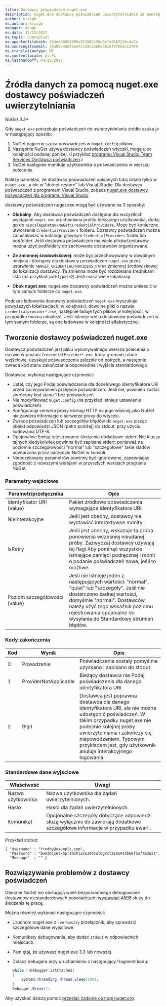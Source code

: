 ```yaml
---
title: Dostawcy poświadczeń nuget.exe
description: nuget.exe dostawcy poświadczeń uwierzytelniania za pomocą źródło danych i są zaimplementowane jako zgodne z konwencjami określone elementy wykonywalne wiersza polecenia.
author: kraigb
ms.author: kraigb
manager: douge
ms.date: 12/12/2017
ms.topic: conceptual
ms.openlocfilehash: 494ea83007895e973585395e0cfe05b7226c4c3e
ms.sourcegitcommit: 3eab9c4dd41ea7ccd2c28bb5ab16f6fbbec13708
ms.translationtype: MT
ms.contentlocale: pl-PL
ms.lasthandoff: 04/26/2018
---
```

# <a name="authenticating-feeds-with-nugetexe-credential-providers"></a>Źródła danych za pomocą nuget.exe dostawcy poświadczeń uwierzytelniania

*NuGet 3.3+*

Gdy `nuget.exe` potrzebuje poświadczeń do uwierzytelniania źródło szuka je w następujący sposób:

1. NuGet najpierw szuka poświadczeń w `Nuget.Config` plików.
1. Następnie NuGet używa dostawcy poświadczeń wtyczki, mogą ulec kolejności podanej poniżej. (I przykład [programu Visual Studio Team Services Dostawca poświadczeń](https://www.visualstudio.com/docs/package/get-started/nuget/auth#vsts-credential-provider).)
1. NuGet następnie monituje użytkownika o poświadczenia w wierszu polecenia.

Należy pamiętać, że dostawcy poświadczeń opisanych tutaj działa tylko w `nuget.exe` , a nie w "dotnet restore" lub Visual Studio. Dla dostawcy poświadczeń z programem Visual Studio, zobacz [nuget.exe dostawcy poświadczeń dla programu Visual Studio](nuget-credential-providers-for-visual-studio.md)

dostawcy poświadczeń nuget.exe mogą być używane na 3 sposoby:

- **Globalny**: Aby dostawca poświadczeń dostępne dla wszystkich wystąpień `nuget.exe` uruchamiana profilu bieżącego użytkownika, dodaj go do `%LocalAppData%\NuGet\CredentialProviders`. Może być konieczne utworzenie `CredentialProviders` folderu. Dostawcy poświadczeń można zainstalować w katalogu głównym `CredentialProviders` folder lub podfolder. Jeśli dostawca poświadczeń ma wiele plików/zestawów, można użyć podfoldery do zachowania dostawców organizowane.

- **Ze zmiennej środowiskowej**: może być przechowywany w dowolnym miejscu i dostępny dla dostawcy poświadczeń `nuget.exe` przez ustawienie `%NUGET_CREDENTIALPROVIDERS_PATH%` zmiennej środowiskowej do lokalizacji dostawcy. Ta zmienna może być rozdzielana średnikami lista (na przykład `path1;path2`) Jeśli masz wiele lokalizacji.

- **Obok nuget.exe**: nuget.exe dostawcy poświadczeń można umieścić w tym samym folderze co `nuget.exe`.

Podczas ładowania dostawcy poświadczeń `nuget.exe` wyszukuje powyższych lokalizacjach, w kolejności, dowolne pliki o nazwie `credentialprovider*.exe`, następnie ładuje tych plików w kolejności, w przypadku można odnaleźć. Jeśli istnieje wielu dostawców poświadczeń w tym samym folderze, są one ładowane w kolejności alfabetycznej.

## <a name="creating-a-nugetexe-credential-provider"></a>Tworzenie dostawcy poświadczeń nuget.exe

Dostawca poświadczeń jest pliku wykonywalnego wiersza polecenia o nazwie w postaci `CredentialProvider*.exe`, która gromadzi dane wejściowe, uzyskuje poświadczenia zależnie od potrzeb, a następnie zwraca kod stanu zakończenia odpowiednie i wyjścia standardowego.

Dostawca, wykonaj następujące czynności:

- Ustal, czy jego Podaj poświadczenia dla docelowego identyfikatora URI przed zainicjowaniem przejęcie poświadczeń. Jeśli nie, powinien zostać zwrócony kod stanu 1 bez poświadczeń.
- Nie modyfikować `Nuget.Config` (na przykład istnieje ustawienie poświadczeń).
- Konfiguracja serwera proxy obsługi HTTP na jego własnej jako NuGet nie zawiera informacje o serwerze proxy do wtyczki.
- Zwraca poświadczeń lub szczegółów błędów do `nuget.exe` pisząc obiekt odpowiedzi JSON (patrz poniżej) do stdout, przy użyciu kodowania UTF-8.
- Opcjonalnie Emituj rejestrowanie śledzenia dodatkowe stderr. Nie kluczy tajnych kiedykolwiek powinna być zapisana stderr, ponieważ na poziomie szczegółowości "normal" lub "szczegółowe" takie śladów powtarzana przez narzędzie NuGet w konsoli.
- Nieoczekiwany parametrów powinny być ignorowane, zapewniając zgodność z nowszymi wersjami w przyszłych wersjach programu NuGet.

### <a name="input-parameters"></a>Parametry wejściowe

| Parametr/przełącznika |Opis|
|----------------|-----------|
| Identyfikator URI {value} | Pakiet źródłowe poświadczenia wymagające identyfikatora URI.|
| Nieinterakcyjne | Jeśli jest obecny, dostawcy nie wystawiać interaktywne monity. |
| IsRetry | Jeśli jest obecny, wskazuje ta próba ponowienia wcześniej nieudanej próby. Zazwyczaj dostawcy używają tej flagi Aby pominąć wszystkie istniejące pamięci podręcznej i monit o podanie poświadczeń nowe, jeśli to możliwe.|
| Poziom szczegółowości {value} | Jeśli nie istnieje jeden z następujących wartości: "normal", "quiet" lub "szczegóły". Jeśli nie dostarczono żadnej wartości, domyślnie "normal". Dostawców należy użyć tego wskaźnik poziomu rejestrowania opcjonalne do wysyłania do Standardowy strumień błędów. |

### <a name="exit-codes"></a>Kody zakończenia

| Kod |Wynik | Opis |
|----------------|-----------|-----------|
| 0 | Powodzenie | Poświadczenia zostały pomyślnie uzyskano i zapisano do stdout.|
| 1 | ProviderNotApplicable | Bieżący dostawca nie Podaj poświadczenia dla danego identyfikatora URI.|
| 2 | Błąd | Dostawca jest poprawna dostawca dla danego identyfikatora URI, ale nie można udostępnić poświadczeń. W takim przypadku nuget.exe nie podejmie kolejnej próby uwierzytelniania i zakończy się niepowodzeniem. Typowym przykładem jest, gdy użytkownik anuluje interakcyjnego logowania. |

### <a name="standard-output"></a>Standardowe dane wyjściowe

| Właściwość |Uwagi|
|----------------|-----------|
| Nazwa użytkownika | Nazwa użytkownika dla żądań uwierzytelnionych.|
| Hasło | Hasło dla żądań uwierzytelnionych.|
| Komunikat | Opcjonalne szczegóły dotyczące odpowiedzi służą wyłącznie do zawierają dodatkowe szczegółowe informacje w przypadku awarii. |

Przykład stdout:

    { "Username" : "freddy@example.com",
      "Password" : "bwm3bcx6txhprzmxhl2x63mdsul6grctazoomtdb6kfbof7m3a3z",
      "Message"  : "" }

## <a name="troubleshooting-a-credential-provider"></a>Rozwiązywanie problemów z dostawcy poświadczeń

Obecnie NuGet nie obsługują wiele bezpośredniego debugowanie dostawców niestandardowych poświadczeń; [wystawiać 4598](https://github.com/NuGet/Home/issues/4598) służy do śledzenia tę pracę.

Można również wykonać następujące czynności:

- Uruchom nuget.exe z `-verbosity` przełącznik, aby sprawdzić szczegółowe dane wyjściowe.
- Komunikaty debugowania, aby dodać `stdout` w odpowiednich miejscach.
- Pamiętaj, że używasz nuget.exe 3.3 lub nowszej.
- Dołącz debugera przy uruchamianiu z następujący fragment kodu:

    ```cs
    while (!Debugger.IsAttached)
    {
        System.Threading.Thread.Sleep(100);
    }
    Debugger.Break();
    ```

Aby uzyskać dalszą pomoc [przesłać żądanie obsługi nuget.org](https://www.nuget.org/policies/Contact).
